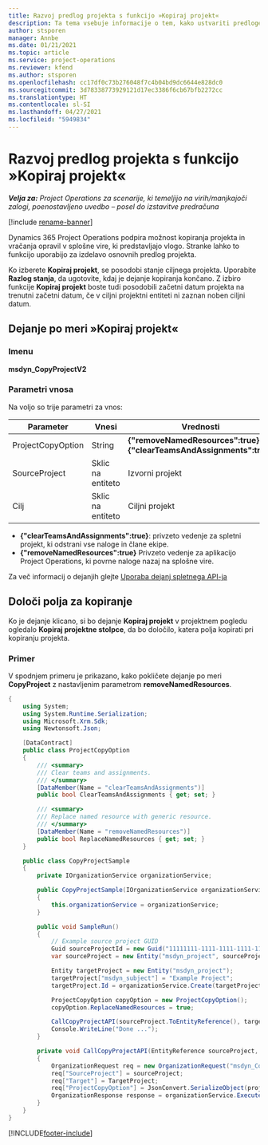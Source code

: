 ```yaml
---
title: Razvoj predlog projekta s funkcijo »Kopiraj projekt«
description: Ta tema vsebuje informacije o tem, kako ustvariti predloge projektov z uporabo dejanja po meri »Kopiraj projekt«.
author: stsporen
manager: Annbe
ms.date: 01/21/2021
ms.topic: article
ms.service: project-operations
ms.reviewer: kfend
ms.author: stsporen
ms.openlocfilehash: cc17df0c73b276048f7c4b04bd9dc6644e828dc0
ms.sourcegitcommit: 3d78338773929121d17ec3386f6cb67bfb2272cc
ms.translationtype: HT
ms.contentlocale: sl-SI
ms.lasthandoff: 04/27/2021
ms.locfileid: "5949834"
---
```

# <a name="develop-project-templates-with-copy-project"></a>Razvoj predlog projekta s funkcijo »Kopiraj projekt«

_**Velja za:** Project Operations za scenarije, ki temeljijo na virih/manjkajoči zalogi, poenostavljeno uvedbo – posel do izstavitve predračuna_

[!include [rename-banner](~/includes/cc-data-platform-banner.md)]

Dynamics 365 Project Operations podpira možnost kopiranja projekta in vračanja opravil v splošne vire, ki predstavljajo vlogo. Stranke lahko to funkcijo uporabijo za izdelavo osnovnih predlog projekta.

Ko izberete **Kopiraj projekt**, se posodobi stanje ciljnega projekta. Uporabite **Razlog stanja**, da ugotovite, kdaj je dejanje kopiranja končano. Z izbiro funkcije **Kopiraj projekt** boste tudi posodobili začetni datum projekta na trenutni začetni datum, če v ciljni projektni entiteti ni zaznan noben ciljni datum.

## <a name="copy-project-custom-action"></a>Dejanje po meri »Kopiraj projekt« 

### <a name="name"></a>Imenu 

**msdyn_CopyProjectV2**

### <a name="input-parameters"></a>Parametri vnosa
Na voljo so trije parametri za vnos:

| Parameter          | Vnesi   | Vrednosti                                                   | 
|--------------------|--------|----------------------------------------------------------|
| ProjectCopyOption  | String | **{"removeNamedResources":true}** ali **{"clearTeamsAndAssignments":true}** |
| SourceProject      | Sklic na entiteto | Izvorni projekt |
| Cilj             | Sklic na entiteto | Ciljni projekt |


- **{"clearTeamsAndAssignments":true}**: privzeto vedenje za spletni projekt, ki odstrani vse naloge in člane ekipe.
- **{"removeNamedResources":true}** Privzeto vedenje za aplikacijo Project Operations, ki povrne naloge nazaj na splošne vire.

Za več informacij o dejanjih glejte [Uporaba dejanj spletnega API-ja](/powerapps/developer/common-data-service/webapi/use-web-api-actions)

## <a name="specify-fields-to-copy"></a>Določi polja za kopiranje 
Ko je dejanje klicano, si bo dejanje **Kopiraj projekt** v projektnem pogledu ogledalo **Kopiraj projektne stolpce**, da bo določilo, katera polja kopirati pri kopiranju projekta.


### <a name="example"></a>Primer
V spodnjem primeru je prikazano, kako pokličete dejanje po meri **CopyProject** z nastavljenim parametrom **removeNamedResources**.
```C#
{
    using System;
    using System.Runtime.Serialization;
    using Microsoft.Xrm.Sdk;
    using Newtonsoft.Json;

    [DataContract]
    public class ProjectCopyOption
    {
        /// <summary>
        /// Clear teams and assignments.
        /// </summary>
        [DataMember(Name = "clearTeamsAndAssignments")]
        public bool ClearTeamsAndAssignments { get; set; }

        /// <summary>
        /// Replace named resource with generic resource.
        /// </summary>
        [DataMember(Name = "removeNamedResources")]
        public bool ReplaceNamedResources { get; set; }
    }

    public class CopyProjectSample
    {
        private IOrganizationService organizationService;

        public CopyProjectSample(IOrganizationService organizationService)
        {
            this.organizationService = organizationService;
        }

        public void SampleRun()
        {
            // Example source project GUID
            Guid sourceProjectId = new Guid("11111111-1111-1111-1111-111111111111");
            var sourceProject = new Entity("msdyn_project", sourceProjectId);

            Entity targetProject = new Entity("msdyn_project");
            targetProject["msdyn_subject"] = "Example Project";
            targetProject.Id = organizationService.Create(targetProject);

            ProjectCopyOption copyOption = new ProjectCopyOption();
            copyOption.ReplaceNamedResources = true;

            CallCopyProjectAPI(sourceProject.ToEntityReference(), targetProject.ToEntityReference(), copyOption);
            Console.WriteLine("Done ...");
        }

        private void CallCopyProjectAPI(EntityReference sourceProject, EntityReference TargetProject, ProjectCopyOption projectCopyOption)
        {
            OrganizationRequest req = new OrganizationRequest("msdyn_CopyProjectV2");
            req["SourceProject"] = sourceProject;
            req["Target"] = TargetProject;
            req["ProjectCopyOption"] = JsonConvert.SerializeObject(projectCopyOption);
            OrganizationResponse response = organizationService.Execute(req);
        }
    }
}
```


[!INCLUDE[footer-include](../includes/footer-banner.md)]